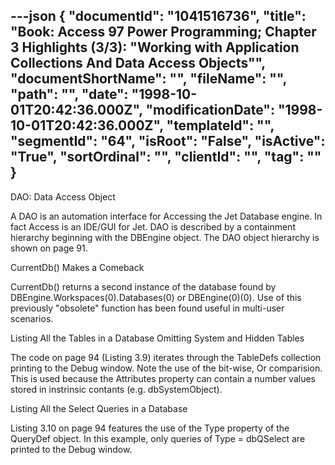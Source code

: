 ---json
{
  "documentId": "1041516736",
  "title": "Book: Access 97 Power Programming; Chapter 3 Highlights (3/3): &quot;Working with Application Collections And Data Access Objects&quot;",
  "documentShortName": "",
  "fileName": "",
  "path": "",
  "date": "1998-10-01T20:42:36.000Z",
  "modificationDate": "1998-10-01T20:42:36.000Z",
  "templateId": "",
  "segmentId": "64",
  "isRoot": "False",
  "isActive": "True",
  "sortOrdinal": "",
  "clientId": "",
  "tag": ""
}
---

DAO: Data Access Object

A DAO is an automation interface for Accessing the Jet Database engine. In fact Access is an IDE/GUI for Jet. DAO is described by a containment hierarchy beginning with the DBEngine object. The DAO object hierarchy is shown on page 91.


CurrentDb() Makes a Comeback

CurrentDb() returns a second instance of the database found by DBEngine.Workspaces(0).Databases(0) or DBEngine(0)(0). Use of this previously &quot;obsolete&quot; function has been found useful in multi-user scenarios.


Listing All the Tables in a Database Omitting System and Hidden Tables

The code on page 94 (Listing 3.9) iterates through the TableDefs collection printing to the Debug window. Note the use of the bit-wise, Or comparision. This is used because the Attributes property can contain a number values stored in instrinsic contants (e.g. dbSystemObject).


Listing All the Select Queries in a Database

Listing 3.10 on page 94 features the use of the Type property of the QueryDef object. In this example, only queries of Type = dbQSelect are printed to the Debug window.

